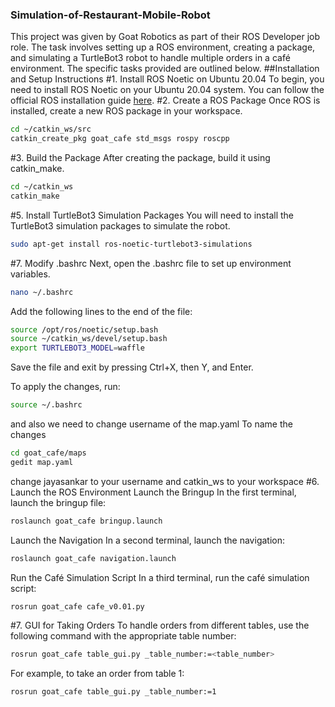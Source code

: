 ### Simulation-of-Restaurant-Mobile-Robot
This project was given by Goat Robotics as part of their ROS Developer job role. The task involves setting up a ROS environment, creating a package, and simulating a TurtleBot3 robot to handle multiple orders in a café environment. The specific tasks provided are outlined below.
##Installation and Setup Instructions
#1. Install ROS Noetic on Ubuntu 20.04
To begin, you need to install ROS Noetic on your Ubuntu 20.04 system. You can follow the official ROS installation guide [here](http://wiki.ros.org/noetic/Installation/Ubuntu).
#2. Create a ROS Package
Once ROS is installed, create a new ROS package in your workspace.

```bash
cd ~/catkin_ws/src
catkin_create_pkg goat_cafe std_msgs rospy roscpp 
```
#3. Build the Package
After creating the package, build it using catkin_make.
```bash
cd ~/catkin_ws
catkin_make
```
#5. Install TurtleBot3 Simulation Packages
You will need to install the TurtleBot3 simulation packages to simulate the robot.
```bash
sudo apt-get install ros-noetic-turtlebot3-simulations
```
#7. Modify .bashrc
Next, open the .bashrc file to set up environment variables.
```bash
nano ~/.bashrc
```
Add the following lines to the end of the file:
```bash
source /opt/ros/noetic/setup.bash
source ~/catkin_ws/devel/setup.bash
export TURTLEBOT3_MODEL=waffle
```
Save the file and exit by pressing Ctrl+X, then Y, and Enter.

To apply the changes, run:
```bash
source ~/.bashrc
```
and also we need to change username of the map.yaml
To name the changes
```bash
cd goat_cafe/maps
gedit map.yaml
```
change jayasankar to your username and catkin_ws to your workspace 
#6. Launch the ROS Environment
Launch the Bringup
In the first terminal, launch the bringup file:
```bash
roslaunch goat_cafe bringup.launch
```
Launch the Navigation
In a second terminal, launch the navigation:
```bash
roslaunch goat_cafe navigation.launch
```
Run the Café Simulation Script
In a third terminal, run the café simulation script:
```bash
rosrun goat_cafe cafe_v0.01.py
```
#7. GUI for Taking Orders
To handle orders from different tables, use the following command with the appropriate table number:
```bash
rosrun goat_cafe table_gui.py _table_number:=<table_number>
```
For example, to take an order from table 1:
```bash
rosrun goat_cafe table_gui.py _table_number:=1
```

